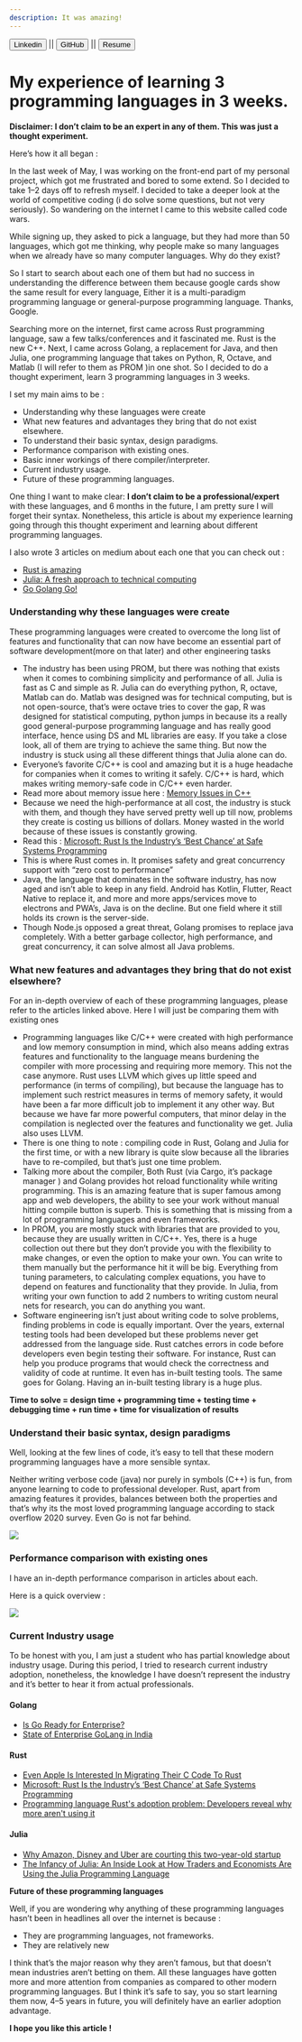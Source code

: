 ```yaml
---
description: It was amazing!
---
```


<link href="../style.css" rel="stylesheet">
<a href="https://www.linkedin.com/in/uday-yadav-cs/"><button class="xbutton">Linkedin</button></a>
|| 
<a href="https://github.com/dev117uday"><button class="xbutton">GitHub</button></a>
||
<a href="https://uday-yadav.web.app/"><button class="xbutton">Resume</button></a>

# My experience of learning 3 programming languages in 3 weeks.

**Disclaimer: I don’t claim to be an expert in any of them. This was just a thought experiment.**

Here’s how it all began :

In the last week of May, I was working on the front-end part of my personal project, which got me frustrated and bored to some extend. So I decided to take 1–2 days off to refresh myself. I decided to take a deeper look at the world of competitive coding \(i do solve some questions, but not very seriously\). So wandering on the internet I came to this website called code wars.

While signing up, they asked to pick a language, but they had more than 50 languages, which got me thinking, why people make so many languages when we already have so many computer languages. Why do they exist?

So I start to search about each one of them but had no success in understanding the difference between them because google cards show the same result for every language, Either it is a multi-paradigm programming language or general-purpose programming language. Thanks, Google.

Searching more on the internet, first came across Rust programming language, saw a few talks/conferences and it fascinated me. Rust is the new C++. Next, I came across Golang, a replacement for Java, and then Julia, one programming language that takes on Python, R, Octave, and Matlab \(I will refer to them as PROM \)in one shot. So I decided to do a thought experiment, learn 3 programming languages in 3 weeks.

I set my main aims to be :

* Understanding why these languages were create
* What new features and advantages they bring that do not exist elsewhere.
* To understand their basic syntax, design paradigms.
* Performance comparison with existing ones.
* Basic inner workings of there compiler/interpreter.
* Current industry usage.
* Future of these programming languages.

One thing I want to make clear: **I don’t claim to be a professional/expert** with these languages, and 6 months in the future, I am pretty sure I will forget their syntax. Nonetheless, this article is about my experience learning going through this thought experiment and learning about different programming languages.

I also wrote 3 articles on medium about each one that you can check out :

* [Rust is amazing](intro-rust.md)
* [Julia: A fresh approach to technical computing](intro-julia.md)
* [Go Golang Go!](go-golang.md)

### Understanding why these languages were create

These programming languages were created to overcome the long list of features and functionality that can now have become an essential part of software development\(more on that later\) and other engineering tasks

* The industry has been using PROM, but there was nothing that exists when it comes to combining simplicity and performance of all. Julia is fast as C and simple as R. Julia can do everything python, R, octave, Matlab can do. Matlab was designed was for technical computing, but is not open-source, that’s were octave tries to cover the gap, R was designed for statistical computing, python jumps in because its a really good general-purpose programming language and has really good interface, hence using DS and ML libraries are easy. If you take a close look, all of them are trying to achieve the same thing. But now the industry is stuck using all these different things that Julia alone can do.
* Everyone’s favorite C/C++ is cool and amazing but it is a huge headache for companies when it comes to writing it safely. C/C++ is hard, which makes writing memory-safe code in C/C++ even harder.
* Read more about memory issue here : [Memory Issues in C++](https://www.chromium.org/Home/chromium-security/memory-safety)
* Because we need the high-performance at all cost, the industry is stuck with them, and though they have served pretty well up till now, problems they create is costing us billions of dollars. Money wasted in the world because of these issues is constantly growing.
* Read this : [Microsoft: Rust Is the Industry’s ‘Best Chance’ at Safe Systems Programming](https://thenewstack.io/microsoft-rust-is-the-industrys-best-chance-at-safe-systems-programming/)
* This is where Rust comes in. It promises safety and great concurrency support with “zero cost to performance”
* Java, the language that dominates in the software industry, has now aged and isn’t able to keep in any field. Android has Kotlin, Flutter, React Native to replace it, and more and more apps/services move to electrons and PWA’s, Java is on the decline. But one field where it still holds its crown is the server-side.
* Though Node.js opposed a great threat, Golang promises to replace java completely. With a better garbage collector, high performance, and great concurrency, it can solve almost all Java problems.

### What new features and advantages they bring that do not exist elsewhere?

For an in-depth overview of each of these programming languages, please refer to the articles linked above. Here I will just be comparing them with existing ones

* Programming languages like C/C++ were created with high performance and low memory consumption in mind, which also means adding extras features and functionality to the language means burdening the compiler with more processing and requiring more memory. This not the case anymore. Rust uses LLVM which gives up little speed and performance \(in terms of compiling\), but because the language has to implement such restrict measures in terms of memory safety, it would have been a far more difficult job to implement it any other way. But because we have far more powerful computers, that minor delay in the compilation is neglected over the features and functionality we get. Julia also uses LLVM.
* There is one thing to note : compiling code in Rust, Golang and Julia for the first time, or with a new library is quite slow because all the libraries have to re-compiled, but that’s just one time problem.
* Talking more about the compiler, Both Rust \(via Cargo, it’s package manager \) and Golang provides hot reload functionality while writing programming. This is an amazing feature that is super famous among app and web developers, the ability to see your work without manual hitting compile button is superb. This is something that is missing from a lot of programming languages and even frameworks.
* In PROM, you are mostly stuck with libraries that are provided to you, because they are usually written in C/C++. Yes, there is a huge collection out there but they don’t provide you with the flexibility to make changes, or even the option to make your own. You can write to them manually but the performance hit it will be big. Everything from tuning parameters, to calculating complex equations, you have to depend on features and functionality that they provide. In Julia, from writing your own function to add 2 numbers to writing custom neural nets for research, you can do anything you want.
* Software engineering isn’t just about writing code to solve problems, finding problems in code is equally important. Over the years, external testing tools had been developed but these problems never get addressed from the language side. Rust catches errors in code before developers even begin testing their software. For instance, Rust can help you produce programs that would check the correctness and validity of code at runtime. It even has in-built testing tools. The same goes for Golang. Having an in-built testing library is a huge plus.

**Time to solve = design time + programming time + testing time + debugging time + run time + time for visualization of results**

### Understand their basic syntax, design paradigms

Well, looking at the few lines of code, it’s easy to tell that these modern programming languages have a more sensible syntax.

Neither writing verbose code \(java\) nor purely in symbols \(C++\) is fun, from anyone learning to code to professional developer. Rust, apart from amazing features it provides, balances between both the properties and that’s why its the most loved programming language according to stack overflow 2020 survey. Even Go is not far behind.

<img src="./assets/love-lang.png" class="center">


### Performance comparison with existing ones

I have an in-depth performance comparison in articles about each.

Here is a quick overview :

<img src="./assets/julia_benchmark.png" class="center">

### Current Industry usage

To be honest with you, I am just a student who has partial knowledge about industry usage. During this period, I tried to research current industry adoption, nonetheless, the knowledge I have doesn’t represent the industry and it’s better to hear it from actual professionals.

#### Golang

* [Is Go Ready for Enterprise?](https://www.levvel.io/resource-library/is-go-ready-for-enterprise)
* [State of Enterprise GoLang in India](https://medium.com/@sathishvj/state-of-enterprise-golang-in-india-e266c88dfbe)

#### Rust

* [Even Apple Is Interested In Migrating Their C Code To Rust](https://www.phoronix.com/scan.php?page=news_item&px=Apple-From-C-To-Rust)
* [Microsoft: Rust Is the Industry’s ‘Best Chance’ at Safe Systems Programming](https://thenewstack.io/microsoft-rust-is-the-industrys-best-chance-at-safe-systems-programming/) 
* [Programming language Rust's adoption problem: Developers reveal why more aren't using it](https://www.zdnet.com/article/programming-language-rusts-adoption-problem-developers-reveal-why-more-arent-using-it/)

#### Julia

* [Why Amazon, Disney and Uber are courting this two-year-old startup](https://economictimes.indiatimes.com/small-biz/startups/why-amazon-disney-and-uber-are-courting-this-two-year-old-startup-julia-computing-viral-shah/articleshow/60169227.cms?utm_source=contentofinterest&utm_medium=text&utm_campaign=cppst)
* [The Infancy of Julia: An Inside Look at How Traders and Economists Are Using the Julia Programming Language](https://www.waterstechnology.com/trading-tools/2476518/the-infancy-of-julia-an-inside-look-at-how-traders-and-economists-are-using-the-julia-programming-language)

**Future of these programming languages** 

Well, if you are wondering why anything of these programming languages hasn’t been in headlines all over the internet is because :

* They are programming languages, not frameworks.
* They are relatively new

I think that’s the major reason why they aren’t famous, but that doesn’t mean industries aren’t betting on them. All these languages have gotten more and more attention from companies as compared to other modern programming languages. But I think it’s safe to say, you so start learning them now, 4–5 years in future, you will definitely have an earlier adoption advantage.

**I hope you like this article !**